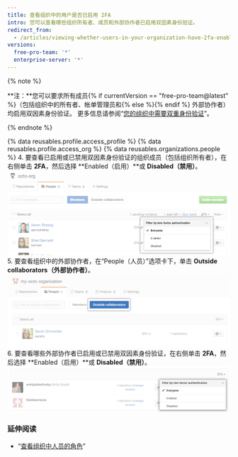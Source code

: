 ```yaml
---
title: 查看组织中的用户是否已启用 2FA
intro: 您可以查看哪些组织所有者、成员和外部协作者已启用双因素身份验证。
redirect_from:
  - /articles/viewing-whether-users-in-your-organization-have-2fa-enabled
versions:
  free-pro-team: '*'
  enterprise-server: '*'
---
```


{% note %}

**注：**您可以要求所有成员{% if currentVersion == "free-pro-team@latest" %}（包括组织中的所有者、帐单管理员和{% else %}{% endif %} 外部协作者）均启用双因素身份验证。 更多信息请参阅“[您的组织中需要双重身份验证](/articles/requiring-two-factor-authentication-in-your-organization)”。

{% endnote %}

{% data reusables.profile.access_profile %}
{% data reusables.profile.access_org %}
{% data reusables.organizations.people %}
4. 要查看已启用或已禁用双因素身份验证的组织成员（包括组织所有者），在右侧单击 **2FA**，然后选择 **Enabled（启用）**或 **Disabled（禁用）**。 ![filter-org-members-by-2fa](/assets/images/help/2fa/filter-org-members-by-2fa.png)
5. 要查看组织中的外部协作者，在“People（人员）”选项卡下，单击 **Outside collaborators（外部协作者）**。 ![select-outside-collaborators](/assets/images/help/organizations/select-outside-collaborators.png)
6. 要查看哪些外部协作者已启用或已禁用双因素身份验证，在右侧单击 **2FA**，然后选择 **Enabled（启用）**或 **Disabled（禁用）**。 ![filter-outside-collaborators-by-2fa](/assets/images/help/2fa/filter-outside-collaborators-by-2fa.png)

### 延伸阅读

- “[查看组织中人员的角色](/articles/viewing-people-s-roles-in-an-organization)”
